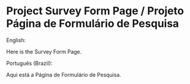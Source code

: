 # Project Survey Form Page / Projeto Página de Formulário de Pesquisa

English:

Here is the Survey Form Page.

Português (Brazil):

Aqui está a Página de Formulário de Pesquisa.
